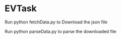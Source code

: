 # EVTask

Run python fetchData.py to Download the json file



Run python parseData.py to parse the downloaded file
